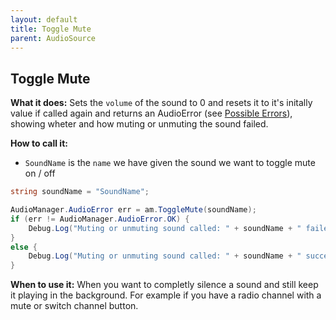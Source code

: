 ```yaml
---
layout: default
title: Toggle Mute
parent: AudioSource
---
```


## Toggle Mute
**What it does:**
Sets the ```volume``` of the sound to 0 and resets it to it's initally value if called again and returns an AudioError (see [Possible Errors](https://mathewhdyt.github.io/Unity-Audio-Manager/docs/documentation/index/#possible-errors)), showing wheter and how muting or unmuting the sound failed.

**How to call it:**
- ```SoundName``` is the ```name``` we have given the sound we want to toggle mute on / off

```csharp
string soundName = "SoundName";

AudioManager.AudioError err = am.ToggleMute(soundName);
if (err != AudioManager.AudioError.OK) {
    Debug.Log("Muting or unmuting sound called: " + soundName + " failed with error id: " + err);
}
else {
    Debug.Log("Muting or unmuting sound called: " + soundName + " succesfull");
}
```

**When to use it:**
When you want to completly silence a sound and still keep it playing in the background. For example if you have a radio channel with a mute or switch channel button.
